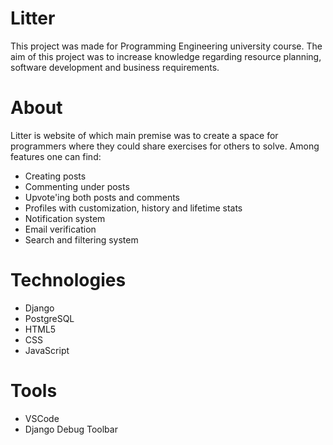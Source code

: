 # Litter

This project was made for Programming Engineering university course. The aim of this project was to increase knowledge regarding resource planning, software development and business requirements. 

# About

Litter is website of which main premise was to create a space for programmers where they could share exercises for others to solve. Among features one can find:
- Creating posts
- Commenting under posts
- Upvote'ing both posts and comments
- Profiles with customization, history and lifetime stats
- Notification system
- Email verification
- Search and filtering system

# Technologies
- Django
- PostgreSQL
- HTML5
- CSS
- JavaScript

# Tools 
- VSCode
- Django Debug Toolbar
